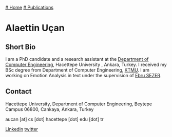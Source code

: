 [# Home](index.md) [# Publications](https://scholar.google.com/citations?user=dbZzyagAAAAJ)

# Alaettin Uçan

## Short Bio
I am a PhD candidate and a research assistant at the [Department of Computer Engineering](http://cs.hacettepe.edu.tr/), Hacettepe University , Ankara, Turkey. I received my BSc degree from Department of Computer Engineering, [KTMU](http://manas.edu.kg/). I am working on Emotion Analysis in text under the supervision of [Ebru SEZER](http://yunus.hacettepe.edu.tr/~ebru/).

## Contact

Hacettepe University,
Department of Computer Engineering,
Beytepe Campus 06800, Cankaya,
Ankara, Turkey

aucan [at] cs [dot] hacettepe [dot] edu [dot] tr

[Linkedin](https://www.linkedin.com/in/alaettin-ucan/)
[twitter](https://twitter.com/alaattinucn)
